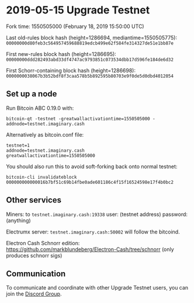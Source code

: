 2019-05-15 Upgrade Testnet
==========================

Fork time: 1550505000  (February 18, 2019 15:50:00 UTC)

Last old-rules block hash (height=1286694, mediantime=1550505775):
`00000000d80feb3c564957459688819edcb499e62f584fe314327de51e1bb87e`

First new-rules block hash (height=1286695):
`00000000ddd282493abd33df4747ac9793851c073534dbb17d596fe184de6d32`

First Schorr-containing block hash (height=1286698):
`0000000038067b3b52bdf8f3caa578b5b892595b80703e9f0de5d0dbd4012054`

## Set up a node

Run Bitcoin ABC 0.19.0 with:
```
bitcoin-qt -testnet -greatwallactivationtime=1550505000 -addnode=testnet.imaginary.cash
```

Alternatively as bitcoin.conf file:
```
testnet=1
addnode=testnet.imaginary.cash
greatwallactivationtime=1550505000
```

You should also run this to avoid soft-forking back onto normal testnet:

```
bitcoin-cli invalidateblock 000000000000016b7bf51c69b14fbe0ade601186c4f15f16524598e17f4b0bc2
```

## Other services

Miners: to `testnet.imaginary.cash:19338`
user: (testnet address) password:(anything)

Electrumx server: `testnet.imaginary.cash:50002` will follow the bitcoind.

Electron Cash Schnorr edition: https://github.com/markblundeberg/Electron-Cash/tree/schnorr
(only produces schnorr sigs)

## Communication

To communicate and coordinate with other Upgrade Testnet users, you can join the [Discord Group](https://discord.gg/sjncsXb).

